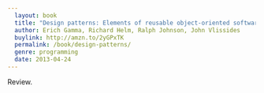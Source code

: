 ```yaml
---
  layout: book
  title: "Design patterns: Elements of reusable object-oriented software"
  author: Erich Gamma, Richard Helm, Ralph Johnson, John Vlissides
  buylink: http://amzn.to/2yGPxTK
  permalink: /book/design-patterns/
  genre: programming
  date: 2013-04-24
---
```


Review.